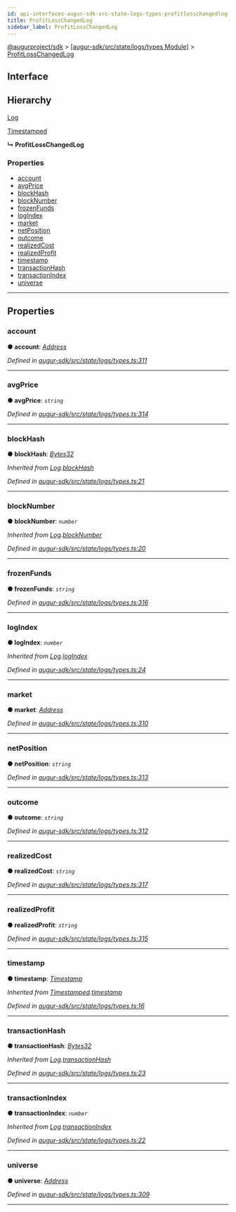 ```yaml
---
id: api-interfaces-augur-sdk-src-state-logs-types-profitlosschangedlog
title: ProfitLossChangedLog
sidebar_label: ProfitLossChangedLog
---
```


[@augurproject/sdk](api-readme.md) > [[augur-sdk/src/state/logs/types Module]](api-modules-augur-sdk-src-state-logs-types-module.md) > [ProfitLossChangedLog](api-interfaces-augur-sdk-src-state-logs-types-profitlosschangedlog.md)

## Interface

## Hierarchy

 [Log](api-interfaces-augur-sdk-src-state-logs-types-log.md)

 [Timestamped](api-interfaces-augur-sdk-src-state-logs-types-timestamped.md)

**↳ ProfitLossChangedLog**

### Properties

* [account](api-interfaces-augur-sdk-src-state-logs-types-profitlosschangedlog.md#account)
* [avgPrice](api-interfaces-augur-sdk-src-state-logs-types-profitlosschangedlog.md#avgprice)
* [blockHash](api-interfaces-augur-sdk-src-state-logs-types-profitlosschangedlog.md#blockhash)
* [blockNumber](api-interfaces-augur-sdk-src-state-logs-types-profitlosschangedlog.md#blocknumber)
* [frozenFunds](api-interfaces-augur-sdk-src-state-logs-types-profitlosschangedlog.md#frozenfunds)
* [logIndex](api-interfaces-augur-sdk-src-state-logs-types-profitlosschangedlog.md#logindex)
* [market](api-interfaces-augur-sdk-src-state-logs-types-profitlosschangedlog.md#market)
* [netPosition](api-interfaces-augur-sdk-src-state-logs-types-profitlosschangedlog.md#netposition)
* [outcome](api-interfaces-augur-sdk-src-state-logs-types-profitlosschangedlog.md#outcome)
* [realizedCost](api-interfaces-augur-sdk-src-state-logs-types-profitlosschangedlog.md#realizedcost)
* [realizedProfit](api-interfaces-augur-sdk-src-state-logs-types-profitlosschangedlog.md#realizedprofit)
* [timestamp](api-interfaces-augur-sdk-src-state-logs-types-profitlosschangedlog.md#timestamp)
* [transactionHash](api-interfaces-augur-sdk-src-state-logs-types-profitlosschangedlog.md#transactionhash)
* [transactionIndex](api-interfaces-augur-sdk-src-state-logs-types-profitlosschangedlog.md#transactionindex)
* [universe](api-interfaces-augur-sdk-src-state-logs-types-profitlosschangedlog.md#universe)

---

## Properties

<a id="account"></a>

###  account

**● account**: *[Address](api-modules-augur-sdk-src-state-logs-types-module.md#address)*

*Defined in [augur-sdk/src/state/logs/types.ts:311](https://github.com/AugurProject/augur/blob/3727cd4ec9/packages/augur-sdk/src/state/logs/types.ts#L311)*

___
<a id="avgprice"></a>

###  avgPrice

**● avgPrice**: *`string`*

*Defined in [augur-sdk/src/state/logs/types.ts:314](https://github.com/AugurProject/augur/blob/3727cd4ec9/packages/augur-sdk/src/state/logs/types.ts#L314)*

___
<a id="blockhash"></a>

###  blockHash

**● blockHash**: *[Bytes32](api-modules-augur-sdk-src-state-logs-types-module.md#bytes32)*

*Inherited from [Log](api-interfaces-augur-sdk-src-state-logs-types-log.md).[blockHash](api-interfaces-augur-sdk-src-state-logs-types-log.md#blockhash)*

*Defined in [augur-sdk/src/state/logs/types.ts:21](https://github.com/AugurProject/augur/blob/3727cd4ec9/packages/augur-sdk/src/state/logs/types.ts#L21)*

___
<a id="blocknumber"></a>

###  blockNumber

**● blockNumber**: *`number`*

*Inherited from [Log](api-interfaces-augur-sdk-src-state-logs-types-log.md).[blockNumber](api-interfaces-augur-sdk-src-state-logs-types-log.md#blocknumber)*

*Defined in [augur-sdk/src/state/logs/types.ts:20](https://github.com/AugurProject/augur/blob/3727cd4ec9/packages/augur-sdk/src/state/logs/types.ts#L20)*

___
<a id="frozenfunds"></a>

###  frozenFunds

**● frozenFunds**: *`string`*

*Defined in [augur-sdk/src/state/logs/types.ts:316](https://github.com/AugurProject/augur/blob/3727cd4ec9/packages/augur-sdk/src/state/logs/types.ts#L316)*

___
<a id="logindex"></a>

###  logIndex

**● logIndex**: *`number`*

*Inherited from [Log](api-interfaces-augur-sdk-src-state-logs-types-log.md).[logIndex](api-interfaces-augur-sdk-src-state-logs-types-log.md#logindex)*

*Defined in [augur-sdk/src/state/logs/types.ts:24](https://github.com/AugurProject/augur/blob/3727cd4ec9/packages/augur-sdk/src/state/logs/types.ts#L24)*

___
<a id="market"></a>

###  market

**● market**: *[Address](api-modules-augur-sdk-src-state-logs-types-module.md#address)*

*Defined in [augur-sdk/src/state/logs/types.ts:310](https://github.com/AugurProject/augur/blob/3727cd4ec9/packages/augur-sdk/src/state/logs/types.ts#L310)*

___
<a id="netposition"></a>

###  netPosition

**● netPosition**: *`string`*

*Defined in [augur-sdk/src/state/logs/types.ts:313](https://github.com/AugurProject/augur/blob/3727cd4ec9/packages/augur-sdk/src/state/logs/types.ts#L313)*

___
<a id="outcome"></a>

###  outcome

**● outcome**: *`string`*

*Defined in [augur-sdk/src/state/logs/types.ts:312](https://github.com/AugurProject/augur/blob/3727cd4ec9/packages/augur-sdk/src/state/logs/types.ts#L312)*

___
<a id="realizedcost"></a>

###  realizedCost

**● realizedCost**: *`string`*

*Defined in [augur-sdk/src/state/logs/types.ts:317](https://github.com/AugurProject/augur/blob/3727cd4ec9/packages/augur-sdk/src/state/logs/types.ts#L317)*

___
<a id="realizedprofit"></a>

###  realizedProfit

**● realizedProfit**: *`string`*

*Defined in [augur-sdk/src/state/logs/types.ts:315](https://github.com/AugurProject/augur/blob/3727cd4ec9/packages/augur-sdk/src/state/logs/types.ts#L315)*

___
<a id="timestamp"></a>

###  timestamp

**● timestamp**: *[Timestamp](api-modules-augur-sdk-src-state-logs-types-module.md#timestamp)*

*Inherited from [Timestamped](api-interfaces-augur-sdk-src-state-logs-types-timestamped.md).[timestamp](api-interfaces-augur-sdk-src-state-logs-types-timestamped.md#timestamp)*

*Defined in [augur-sdk/src/state/logs/types.ts:16](https://github.com/AugurProject/augur/blob/3727cd4ec9/packages/augur-sdk/src/state/logs/types.ts#L16)*

___
<a id="transactionhash"></a>

###  transactionHash

**● transactionHash**: *[Bytes32](api-modules-augur-sdk-src-state-logs-types-module.md#bytes32)*

*Inherited from [Log](api-interfaces-augur-sdk-src-state-logs-types-log.md).[transactionHash](api-interfaces-augur-sdk-src-state-logs-types-log.md#transactionhash)*

*Defined in [augur-sdk/src/state/logs/types.ts:23](https://github.com/AugurProject/augur/blob/3727cd4ec9/packages/augur-sdk/src/state/logs/types.ts#L23)*

___
<a id="transactionindex"></a>

###  transactionIndex

**● transactionIndex**: *`number`*

*Inherited from [Log](api-interfaces-augur-sdk-src-state-logs-types-log.md).[transactionIndex](api-interfaces-augur-sdk-src-state-logs-types-log.md#transactionindex)*

*Defined in [augur-sdk/src/state/logs/types.ts:22](https://github.com/AugurProject/augur/blob/3727cd4ec9/packages/augur-sdk/src/state/logs/types.ts#L22)*

___
<a id="universe"></a>

###  universe

**● universe**: *[Address](api-modules-augur-sdk-src-state-logs-types-module.md#address)*

*Defined in [augur-sdk/src/state/logs/types.ts:309](https://github.com/AugurProject/augur/blob/3727cd4ec9/packages/augur-sdk/src/state/logs/types.ts#L309)*

___

